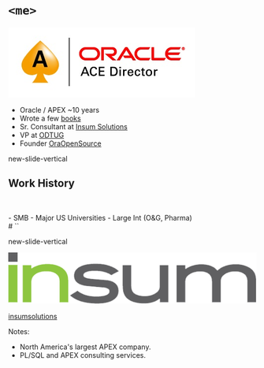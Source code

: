 # `<me>`

![ACED Logo](www/img/logo-aced.png)

- Oracle / APEX ~10 years
- Wrote a few [books](http://www.talkapex.com/p/books.html)
- Sr. Consultant at [Insum Solutions](http://www.insum.ca)
- VP at [ODTUG](http://odtug.com)
- Founder [OraOpenSource](http://www.oraopensource.com) [<i class="fa fa-github"></i>](https://github.com/OraOpenSource)


new-slide-vertical

## Work History

</br>

<p class="no-bullet"></p>
- <i class="fa fa-building-o"></i> SMB
- <i class="fa fa-university"></i> Major US Universities
- <i class="fa fa-globe"></i> Large Int (O&G, Pharma)

</br>
# `</me>`


new-slide-vertical

[![Insum](www/img/logo-insum.png)](http://insum.ca)

<i class="fa fa-twitter"></i> [insumsolutions](https://twitter.com/insumsolutions)


Notes:
- North America's largest APEX company.</br>
- PL/SQL and APEX consulting services.
